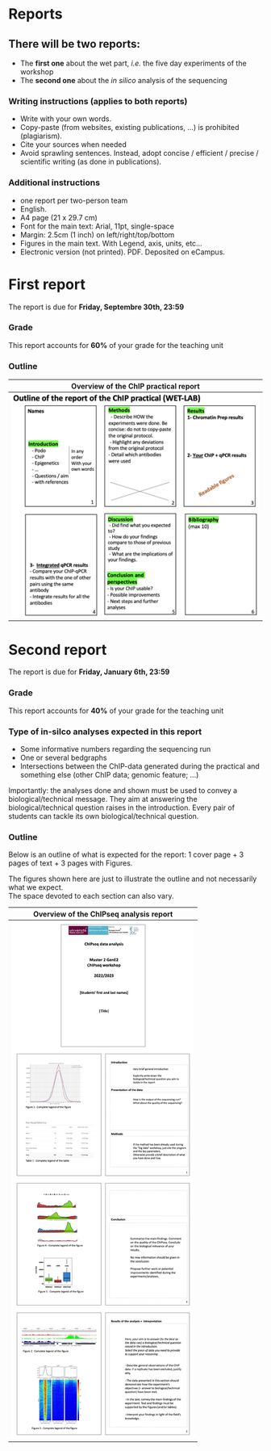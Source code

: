 # Reports

## There will be two reports:
- The **first one** about the wet part, *i.e.* the five day experiments of the workshop
- The **second one** about the *in silico* analysis of the sequencing

### Writing instructions (applies to both reports)
  - Write with your own words. 
  - Copy-paste (from websites, existing publications, …) is prohibited (plagiarism). 
  - Cite your sources when needed
  - Avoid sprawling sentences. Instead, adopt concise / efficient / precise / scientific writing (as done in publications).

### Additional instructions
  - one report per two-person team
  - English.
  - A4 page (21 x 29.7 cm)
  - Font for the main text: Arial, 11pt, single-space
  - Margin: 2.5cm (1 inch) on left/right/top/bottom
  - Figures in the main text. With Legend, axis, units, etc…
  - Electronic version (not printed). PDF. Deposited on eCampus.

# First report

The report is due for **Friday, Septembre 30th, 23:59**

### Grade
  This report accounts for **60%** of your grade for the teaching unit

### Outline
|<b>Overview of the ChIP practical report</b> |
|:--:|
| ![Report Overview](Pictures/Report.jpg) |



# Second report

The report is due for **Friday, January 6th, 23:59**

### Grade
  This report accounts for **40%** of your grade for the teaching unit


### Type of in-silco analyses expected in this report

- Some informative numbers regarding the sequencing run
- One or several bedgraphs
- Intersections between the ChIP-data generated during the practical and something else (other ChIP data; genomic feature; ...)

Importantly: the analyses done and shown must be used to convey a biological/technical message. They aim at answering the biological/technical question raises in the introduction. Every pair of students can tackle its own biological/technical question.


### Outline
Below is an outline of what is expected for the report: 1 cover page + 3 pages of text + 3 pages with Figures.

The figures shown here are just to illustrate the outline and not necessarily what we expect.  
The space devoted to each section can also vary.


|<b>Overview of the ChIPseq analysis report</b> |
|:--:|
| ![Report Overview](Pictures/Report2.jpg) |
